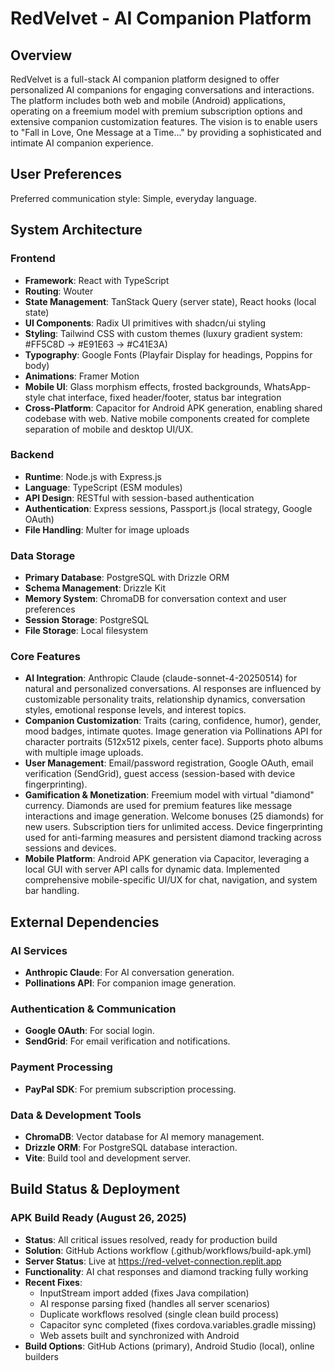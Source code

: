 # RedVelvet - AI Companion Platform

## Overview
RedVelvet is a full-stack AI companion platform designed to offer personalized AI companions for engaging conversations and interactions. The platform includes both web and mobile (Android) applications, operating on a freemium model with premium subscription options and extensive companion customization features. The vision is to enable users to "Fall in Love, One Message at a Time..." by providing a sophisticated and intimate AI companion experience.

## User Preferences
Preferred communication style: Simple, everyday language.

## System Architecture

### Frontend
- **Framework**: React with TypeScript
- **Routing**: Wouter
- **State Management**: TanStack Query (server state), React hooks (local state)
- **UI Components**: Radix UI primitives with shadcn/ui styling
- **Styling**: Tailwind CSS with custom themes (luxury gradient system: #FF5C8D → #E91E63 → #C41E3A)
- **Typography**: Google Fonts (Playfair Display for headings, Poppins for body)
- **Animations**: Framer Motion
- **Mobile UI**: Glass morphism effects, frosted backgrounds, WhatsApp-style chat interface, fixed header/footer, status bar integration
- **Cross-Platform**: Capacitor for Android APK generation, enabling shared codebase with web. Native mobile components created for complete separation of mobile and desktop UI/UX.

### Backend
- **Runtime**: Node.js with Express.js
- **Language**: TypeScript (ESM modules)
- **API Design**: RESTful with session-based authentication
- **Authentication**: Express sessions, Passport.js (local strategy, Google OAuth)
- **File Handling**: Multer for image uploads

### Data Storage
- **Primary Database**: PostgreSQL with Drizzle ORM
- **Schema Management**: Drizzle Kit
- **Memory System**: ChromaDB for conversation context and user preferences
- **Session Storage**: PostgreSQL
- **File Storage**: Local filesystem

### Core Features
- **AI Integration**: Anthropic Claude (claude-sonnet-4-20250514) for natural and personalized conversations. AI responses are influenced by customizable personality traits, relationship dynamics, conversation styles, emotional response levels, and interest topics.
- **Companion Customization**: Traits (caring, confidence, humor), gender, mood badges, intimate quotes. Image generation via Pollinations API for character portraits (512x512 pixels, center face). Supports photo albums with multiple image uploads.
- **User Management**: Email/password registration, Google OAuth, email verification (SendGrid), guest access (session-based with device fingerprinting).
- **Gamification & Monetization**: Freemium model with virtual "diamond" currency. Diamonds are used for premium features like message interactions and image generation. Welcome bonuses (25 diamonds) for new users. Subscription tiers for unlimited access. Device fingerprinting used for anti-farming measures and persistent diamond tracking across sessions and devices.
- **Mobile Platform**: Android APK generation via Capacitor, leveraging a local GUI with server API calls for dynamic data. Implemented comprehensive mobile-specific UI/UX for chat, navigation, and system bar handling.

## External Dependencies

### AI Services
- **Anthropic Claude**: For AI conversation generation.
- **Pollinations API**: For companion image generation.

### Authentication & Communication
- **Google OAuth**: For social login.
- **SendGrid**: For email verification and notifications.

### Payment Processing
- **PayPal SDK**: For premium subscription processing.

### Data & Development Tools
- **ChromaDB**: Vector database for AI memory management.
- **Drizzle ORM**: For PostgreSQL database interaction.
- **Vite**: Build tool and development server.

## Build Status & Deployment

### APK Build Ready (August 26, 2025)
- **Status**: All critical issues resolved, ready for production build
- **Solution**: GitHub Actions workflow (.github/workflows/build-apk.yml)
- **Server Status**: Live at https://red-velvet-connection.replit.app
- **Functionality**: AI chat responses and diamond tracking fully working
- **Recent Fixes**: 
  - InputStream import added (fixes Java compilation)
  - AI response parsing fixed (handles all server scenarios)
  - Duplicate workflows resolved (single clean build process)
  - Capacitor sync completed (fixes cordova.variables.gradle missing)
  - Web assets built and synchronized with Android
- **Build Options**: GitHub Actions (primary), Android Studio (local), online builders